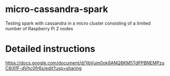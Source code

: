 # micro-cassandra-spark
Testing spark with cassandra in a micro cluster consisting of a limited number of Raspberry Pi 2 nodes

# Detailed instructions
https://docs.google.com/document/d/1jbVum0ok8ANQ8KM5TdPPBNEMPzuC8iXfF-dVhc0fr6s/edit?usp=sharing
